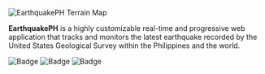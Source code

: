 ![EarthquakePH Terrain Map](https://github.com/jpvitan/earthquakeph/blob/improve-layout/resources/images/png/mockups/map-terrain.png)


**EarthquakePH** is a highly customizable real-time and progressive web application that tracks and monitors the latest earthquake recorded by the United States Geological Survey within the Philippines and the world.


![Badge](https://img.shields.io/netlify/f9270efb-3f2a-480f-9a0f-83ec79c806ae?style=plastic)
![Badge](https://img.shields.io/github/package-json/v/jpvitan/earthquakeph)
![Badge](https://img.shields.io/github/license/jpvitan/earthquakeph)
